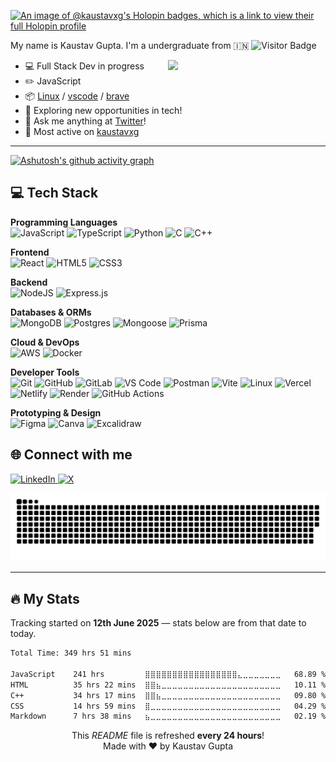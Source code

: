 [![An image of @kaustavxg's Holopin badges, which is a link to view their full Holopin profile](https://holopin.me/kaustavxg)](https://holopin.io/@kaustavxg)


<!-- [![SVG Banners](https://svg-banners.vercel.app/api?type=luminance&text1=KaustavGupta%20🌻&width=800&height=400)](https://github.com/Akshay090/svg-banners) -->

<!-- My name is Kaustav Gupta. I'm a undergraduate from 🇮🇳 ![wakatime](https://visitor-badge.laobi.icu/badge?page_id=kaustavxg.kaustavxg&) -->

My name is Kaustav Gupta. I'm a undergraduate from 🇮🇳 ![Visitor Badge](https://visitor-badge.laobi.icu/badge?page_id=kaustavxg.kaustavxg)


<img align="right" width="50%" src="https://streak-stats.demolab.com/?user=kaustavxg&theme=merko&hide_border=true">
<!-- <img align="right" width="33%" src="https://github-readme-stats.vercel.app/api/top-langs?username=kaustavxg&show_icons=true&locale=en&layout=compact&theme=merko&hide_border=true" alt="kaustavxg"> -->


- 💻 Full Stack Dev in progress
- ✏️ JavaScript
- 📦 [Linux](https://www.linux.com/) / [vscode](https://code.visualstudio.com) / [brave](https://brave.com/)
- 🌱 Exploring new opportunities in tech!
- 💭 Ask me anything at [Twitter](https://x.com/kaustav_gupta23)!
- 📌 Most active on [kaustavxg](https://github.com/kaustavxg)

---


[![Ashutosh's github activity graph](https://github-readme-activity-graph.vercel.app/graph?username=kaustavxg&bg_color=010409&color=ffffff&line=00b344&point=ffffff&area=true&hide_border=true)](https://github.com/ashutosh00710/github-readme-activity-graph)





<h2 align="left">💻 Tech Stack</h2>

**Programming Languages**  
![JavaScript](https://img.shields.io/badge/javascript-%23323330.svg?style=for-the-badge&logo=javascript&logoColor=%23F7DF1E) 
![TypeScript](https://img.shields.io/badge/typescript-%23007ACC.svg?style=for-the-badge&logo=typescript&logoColor=white) 
![Python](https://img.shields.io/badge/python-3670A0?style=for-the-badge&logo=python&logoColor=ffdd54) 
![C](https://img.shields.io/badge/c-%2300599C.svg?style=for-the-badge&logo=c&logoColor=white) 
![C++](https://img.shields.io/badge/c++-%2300599C.svg?style=for-the-badge&logo=c%2B%2B&logoColor=white)

**Frontend**  
![React](https://img.shields.io/badge/react-%2320232a.svg?style=for-the-badge&logo=react&logoColor=%2361DAFB) 
![HTML5](https://img.shields.io/badge/html5-%23E34F26.svg?style=for-the-badge&logo=html5&logoColor=white) 
![CSS3](https://img.shields.io/badge/css3-%231572B6.svg?style=for-the-badge&logo=css3&logoColor=white) 

**Backend**  
![NodeJS](https://img.shields.io/badge/node.js-6DA55F?style=for-the-badge&logo=node.js&logoColor=white) 
![Express.js](https://img.shields.io/badge/express.js-%23404d59.svg?style=for-the-badge&logo=express&logoColor=white) 

**Databases & ORMs**  
![MongoDB](https://img.shields.io/badge/mongodb-%234ea94b.svg?style=for-the-badge&logo=mongodb&logoColor=white) 
![Postgres](https://img.shields.io/badge/postgres-%23316192.svg?style=for-the-badge&logo=postgresql&logoColor=white) 
![Mongoose](https://img.shields.io/badge/mongoose-%23880000.svg?style=for-the-badge&logo=mongoose&logoColor=white) 
![Prisma](https://img.shields.io/badge/Prisma-2D3748?style=for-the-badge&logo=prisma&logoColor=white)  

**Cloud & DevOps**  
![AWS](https://img.shields.io/badge/AWS-%23FF9900.svg?style=for-the-badge&logo=amazon-aws&logoColor=white) 
![Docker](https://img.shields.io/badge/docker-%230db7ed.svg?style=for-the-badge&logo=docker&logoColor=white) 



**Developer Tools**  
![Git](https://img.shields.io/badge/git-%23F05033.svg?style=for-the-badge&logo=git&logoColor=white) 
![GitHub](https://img.shields.io/badge/github-%23121011.svg?style=for-the-badge&logo=github&logoColor=white) 
![GitLab](https://img.shields.io/badge/gitlab-%23181717.svg?style=for-the-badge&logo=gitlab&logoColor=white) 
![VS Code](https://img.shields.io/badge/vscode-%23007ACC.svg?style=for-the-badge&logo=visual-studio-code&logoColor=white) 
![Postman](https://img.shields.io/badge/Postman-FF6C37?style=for-the-badge&logo=postman&logoColor=white) 
![Vite](https://img.shields.io/badge/Vite-%23646CFF.svg?style=for-the-badge&logo=vite&logoColor=FFD62E) 
![Linux](https://img.shields.io/badge/linux-%23FCC624.svg?style=for-the-badge&logo=linux&logoColor=black) 
![Vercel](https://img.shields.io/badge/vercel-%23000000.svg?style=for-the-badge&logo=vercel&logoColor=white) 
![Netlify](https://img.shields.io/badge/netlify-%2300C7B7.svg?style=for-the-badge&logo=netlify&logoColor=white) 
![Render](https://img.shields.io/badge/render-%2346E3B7.svg?style=for-the-badge&logo=render&logoColor=white) 
![GitHub Actions](https://img.shields.io/badge/github%20actions-%232088FF.svg?style=for-the-badge&logo=githubactions&logoColor=white)  

**Prototyping & Design**  
![Figma](https://img.shields.io/badge/figma-%23F24E1E.svg?style=for-the-badge&logo=figma&logoColor=white) 
![Canva](https://img.shields.io/badge/canva-%2300C4CC.svg?style=for-the-badge&logo=canva&logoColor=white) 
![Excalidraw](https://img.shields.io/badge/excalidraw-0A0A0A?style=for-the-badge&logo=excalidraw&logoColor=white)  


<h2 align="left">🌐 Connect with me</h2>

<p align="left">
  <a href="https://www.linkedin.com/in/kaustav-gupta23/" target="_blank">
    <img alt="LinkedIn" src="https://img.shields.io/badge/LinkedIn-%230077B5.svg?style=for-the-badge&logo=linkedin&logoColor=white" />
  </a>
  <a href="https://x.com/kaustav_gupta23" target="_blank">
    <img alt="X" src="https://img.shields.io/badge/X-%23000000.svg?style=for-the-badge&logo=x&logoColor=white" />
  </a>
</p>

<picture>
  <source media="(prefers-color-scheme: dark)" srcset="https://raw.githubusercontent.com/kaustavxg/kaustavxg/output/github-snake-dark.svg" />
  <source media="(prefers-color-scheme: light)" srcset="https://raw.githubusercontent.com/kaustavxg/kaustavxg/output/github-snake.svg" />
  <img alt="github-snake" src="https://raw.githubusercontent.com/kaustavxg/kaustavxg/output/github-snake.svg" />
</picture>







------------
<h2 align="left">🔥 My Stats</h2>
<span>Tracking started on <b>12th June 2025</b> — stats below are from that date to today.</span>
<!--START_SECTION:waka-->

```txt
Total Time: 349 hrs 51 mins

JavaScript    241 hrs         ⣿⣿⣿⣿⣿⣿⣿⣿⣿⣿⣿⣿⣿⣿⣿⣿⣿⣄⣀⣀⣀⣀⣀⣀⣀   68.89 %
HTML          35 hrs 22 mins  ⣿⣿⣦⣀⣀⣀⣀⣀⣀⣀⣀⣀⣀⣀⣀⣀⣀⣀⣀⣀⣀⣀⣀⣀⣀   10.11 %
C++           34 hrs 17 mins  ⣿⣿⣦⣀⣀⣀⣀⣀⣀⣀⣀⣀⣀⣀⣀⣀⣀⣀⣀⣀⣀⣀⣀⣀⣀   09.80 %
CSS           14 hrs 59 mins  ⣿⣀⣀⣀⣀⣀⣀⣀⣀⣀⣀⣀⣀⣀⣀⣀⣀⣀⣀⣀⣀⣀⣀⣀⣀   04.29 %
Markdown      7 hrs 38 mins   ⣦⣀⣀⣀⣀⣀⣀⣀⣀⣀⣀⣀⣀⣀⣀⣀⣀⣀⣀⣀⣀⣀⣀⣀⣀   02.19 %
```

<!--END_SECTION:waka-->

<!--START_SECTION:workflows-update-->

<p align="center">
      This <i>README</i> file is refreshed <b>every 24 hours</b>!<br/>
      <!-- Last refresh: <b>Jun 12, 2025, 7:53 AM IST</b><br/> -->
      </b>
      Made with ❤️ by Kaustav Gupta
    </p>

<!--END_SECTION:workflows-update-->
